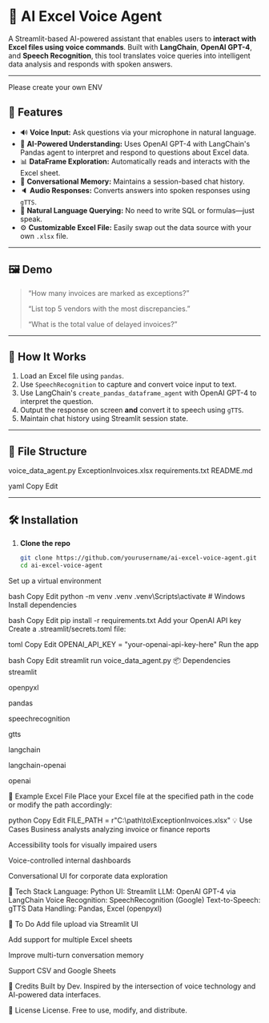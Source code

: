 # 🎤 AI Excel Voice Agent

A Streamlit-based AI-powered assistant that enables users to **interact with Excel files using voice commands**. Built with **LangChain**, **OpenAI GPT-4**, and **Speech Recognition**, this tool translates voice queries into intelligent data analysis and responds with spoken answers.

---
Please create your own ENV
## 📌 Features

- 🔊 **Voice Input:** Ask questions via your microphone in natural language.
- 🤖 **AI-Powered Understanding:** Uses OpenAI GPT-4 with LangChain's Pandas agent to interpret and respond to questions about Excel data.
- 📊 **DataFrame Exploration:** Automatically reads and interacts with the Excel sheet.
- 🔁 **Conversational Memory:** Maintains a session-based chat history.
- 🔈 **Audio Responses:** Converts answers into spoken responses using `gTTS`.
- 🧠 **Natural Language Querying:** No need to write SQL or formulas—just speak.
- ⚙️ **Customizable Excel File:** Easily swap out the data source with your own `.xlsx` file.

---

## 🖼️ Demo

> “How many invoices are marked as exceptions?”
>
> “List top 5 vendors with the most discrepancies.”
>
> “What is the total value of delayed invoices?”

---

## 🚀 How It Works

1. Load an Excel file using `pandas`.
2. Use `SpeechRecognition` to capture and convert voice input to text.
3. Use LangChain's `create_pandas_dataframe_agent` with OpenAI GPT-4 to interpret the question.
4. Output the response on screen **and** convert it to speech using `gTTS`.
5. Maintain chat history using Streamlit session state.

---

## 📂 File Structure

voice_data_agent.py
ExceptionInvoices.xlsx
requirements.txt
README.md

yaml
Copy
Edit

---

## 🛠️ Installation

1. **Clone the repo**
   ```bash
   git clone https://github.com/yourusername/ai-excel-voice-agent.git
   cd ai-excel-voice-agent
Set up a virtual environment

bash
Copy
Edit
python -m venv .venv
.venv\Scripts\activate  # Windows
Install dependencies

bash
Copy
Edit
pip install -r requirements.txt
Add your OpenAI API key
Create a .streamlit/secrets.toml file:

toml
Copy
Edit
OPENAI_API_KEY = "your-openai-api-key-here"
Run the app

bash
Copy
Edit
streamlit run voice_data_agent.py
📦 Dependencies
streamlit

openpyxl

pandas

speechrecognition

gtts

langchain

langchain-openai

openai

🧪 Example Excel File
Place your Excel file at the specified path in the code or modify the path accordingly:

python
Copy
Edit
FILE_PATH = r"C:\path\to\ExceptionInvoices.xlsx"
💡 Use Cases
Business analysts analyzing invoice or finance reports

Accessibility tools for visually impaired users

Voice-controlled internal dashboards

Conversational UI for corporate data exploration

🧰 Tech Stack
Language: Python
UI: Streamlit
LLM: OpenAI GPT-4 via LangChain
Voice Recognition: SpeechRecognition (Google)
Text-to-Speech: gTTS
Data Handling: Pandas, Excel (openpyxl)

📌 To Do
 Add file upload via Streamlit UI

 Add support for multiple Excel sheets

 Improve multi-turn conversation memory

 Support CSV and Google Sheets

🙌 Credits
Built by Dev. Inspired by the intersection of voice technology and AI-powered data interfaces.

📃 License
License. Free to use, modify, and distribute.
